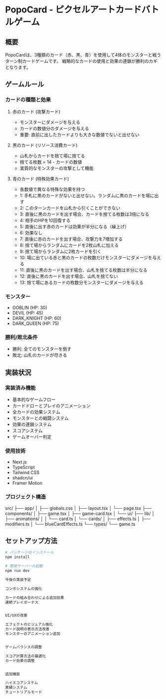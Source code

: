 # PopoCard - ピクセルアートカードバトルゲーム

## 概要
PopoCardは、3種類のカード（赤、黒、青）を使用して4体のモンスターと戦うターン制カードゲームです。
戦略的なカードの使用と効果の連鎖が勝利のカギとなります。

## ゲームルール

### カードの種類と効果
1. 赤のカード (攻撃カード)
   - モンスターにダメージを与える
   - カードの数値分のダメージを与える
   - 重要: 直前に出したカードよりも大きな数値でないと出せない

2. 黒のカード (リソース消費カード)
   - 山札からカードを捨て場に捨てる
   - 捨てる枚数 = 14 - カードの数値
   - 実質的なモンスターの攻撃として機能

3. 青のカード (特殊効果カード)
   - 各数値で異なる特殊な効果を持つ
   - 1: 手札に黒のカードがないと出せない。ランダムに黒のカードを場に出す
   - 2: このターンカードを山札から引くことができない
   - 3: 直後に黒のカードを出す場合、カードを捨てる枚数は3倍になる
   - 4: 相手のHPを10回復する
   - 5: 直後に出す赤のカードは効果が半分になる（繰上げ）
   - 6: 効果なし
   - 7: 直後に赤のカードを出す場合、攻撃力を7増加する
   - 8: 捨て場からランダムにカードを2枚山札に加える
   - 9: 捨て場からランダムに2枚カードを引く
   - 10: 場に出ている赤と黒のカードの枚数だけモンスターにダメージを与える
   - 11: 直後に黒のカードを出す場合、山札を捨てる枚数は半分になる
   - 12: 直後に黒のカードを出す場合、山札を捨てない
   - 13: 捨て場にあるカードの枚数分モンスターにダメージを与える

### モンスター
- GOBLIN (HP: 30)
- DEVIL (HP: 45)
- DARK_KNIGHT (HP: 60)
- DARK_QUEEN (HP: 75)

### 勝利/敗北条件
- 勝利: 全てのモンスターを倒す
- 敗北: 山札のカードが尽きる

## 実装状況

### 実装済み機能
- 基本的なゲームフロー
- カードドローとプレイのアニメーション
- 全カードの効果システム
- モンスターとの戦闘システム
- 効果の連鎖システム
- スコアシステム
- ゲームオーバー判定

### 使用技術
- Next.js
- TypeScript
- Tailwind CSS
- shadcn/ui
- Framer Motion

### プロジェクト構造
src/
├── app/
│   ├── globals.css
│   ├── layout.tsx
│   └── page.tsx
├── components/
│   ├── game.tsx
│   ├── game-card.tsx
│   └── ui/
├── lib/
│   ├── animations/
│   │   └── card.ts
│   └── cards/
│       ├── effects.ts
│       ├── modifiers.ts
│       └── blueCardEffects.ts
└── types/
└── game.ts

## セットアップ方法
```bash
# パッケージのインストール
npm install

# 開発サーバーの起動
npm run dev

今後の実装予定

コンボシステムの強化

カードの組み合わせによる追加効果
連続プレイボーナス


UI/UXの改善

エフェクトのビジュアル強化
カード説明の表示方法改善
モンスターのアニメーション追加


ゲームバランスの調整

スコア計算方法の最適化
カード効果の調整


追加機能

ハイスコアシステム
実績システム
チュートリアルモード